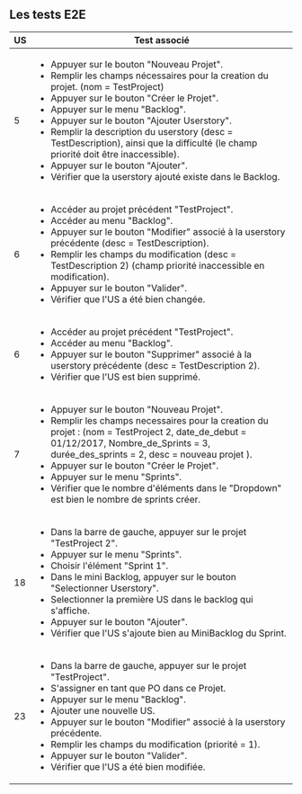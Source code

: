 ## Les tests E2E

| US |                             Test associé                                 |
|----|--------------------------------------------------------------------------|
|  5 | <ul><li>Appuyer sur le bouton "Nouveau Projet".</li><li>Remplir les champs nécessaires pour la creation du projet. (nom = TestProject)</li><li>Appuyer sur le bouton "Créer le Projet".</li><li>Appuyer sur le menu "Backlog".</li><li>Appuyer sur le bouton "Ajouter Userstory".</li><li>Remplir la description du userstory (desc = TestDescription), ainsi que la difficulté (le champ priorité doit être inaccessible).</li><li>Appuyer sur le bouton "Ajouter".</li><li>Vérifier que la userstory ajouté existe dans le Backlog.</li></ul> |
|  6 | <ul><li>Accéder au projet précédent "TestProject".</li><li>Accéder au menu "Backlog".</li><li>Appuyer sur le bouton "Modifier" associé à la userstory précédente (desc = TestDescription).</li><li>Remplir les champs du modification (desc = TestDescription 2) (champ priorité inaccessible en modification).</li><li>Appuyer sur le bouton "Valider".</li><li>Vérifier que l'US a été bien changée.</li></ul> |
|  6 | <ul><li>Accéder au projet précédent "TestProject".</li><li>Accéder au menu "Backlog".</li><li>Appuyer sur le bouton "Supprimer" associé à la userstory précédente (desc = TestDescription 2).</li><li>Vérifier que l'US est bien supprimé.</li></ul> |
|  7 | <ul><li>Appuyer sur le bouton "Nouveau Projet".</li><li>Remplir les champs necessaires pour la creation du projet : (nom = TestProject 2, date_de_debut = 01/12/2017, Nombre_de_Sprints = 3, durée_des_sprints = 2, desc = nouveau projet ).</li><li>Appuyer sur le bouton "Créer le Projet".</li><li>Appuyer sur le menu "Sprints".</li><li>Vérifier que le nombre d'éléments dans le "Dropdown" est bien le nombre de sprints créer.</li> |
|  18 | <ul><li>Dans la barre de gauche, appuyer sur le projet "TestProject 2".</li><li>Appuyer sur le menu "Sprints".</li><li>Choisir l'élément "Sprint 1".</li><li>Dans le mini Backlog, appuyer sur le bouton "Selectionner Userstory".</li><li>Selectionner la première US dans le backlog qui s'affiche.</li><li>Appuyer sur le bouton "Ajouter".</li><li>Vérifier que l'US s'ajoute bien au MiniBacklog du Sprint.</li></ul> |
|  23 | <ul><li>Dans la barre de gauche, appuyer sur le projet "TestProject".</li><li>S'assigner en tant que PO dans ce Projet.</li><li>Appuyer sur le menu "Backlog".</li><li>Ajouter une nouvelle US.</li><li>Appuyer sur le bouton "Modifier" associé à la userstory précédente.</li><li>Remplir les champs du modification (priorité = 1).</li><li>Appuyer sur le bouton "Valider".</li><li>Vérifier que l'US a été bien modifiée.</li></ul> |


